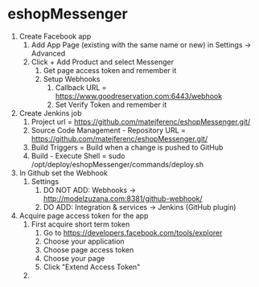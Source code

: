 # eshopMessenger

1. Create Facebook app
    1. Add App Page (existing with the same name or new) in Settings -> Advanced
    2. Click + Add Product and select Messenger
        1. Get page access token and remember it
        2. Setup Webhooks
            1. Callback URL = https://www.goodreservation.com:6443/webhook
            2. Set Verify Token and remember it
3. Create Jenkins job
    1. Project url = https://github.com/matejferenc/eshopMessenger.git/
    2. Source Code Management - Repository URL = https://github.com/matejferenc/eshopMessenger.git/
    3. Build Triggers = Build when a change is pushed to GitHub
    4. Build - Execute Shell = sudo /opt/deploy/eshopMessenger/commands/deploy.sh
4. In Github set the Webhook
    1. Settings
        1. DO NOT ADD: Webhooks -> http://modelzuzana.com:8381/github-webhook/
        2. DO ADD: Integration & services -> Jenkins (GitHub plugin)
5. Acquire page access token for the app
    1. First acquire short term token
        1. Go to https://developers.facebook.com/tools/explorer
        2. Choose your application
        3. Choose page access token
        4. Choose your page
        5. Click "Extend Access Token"
    2.

